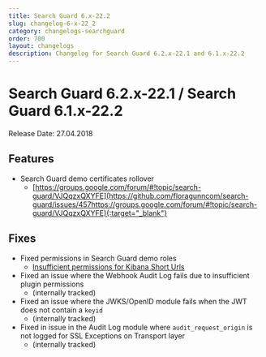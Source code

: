 ```yaml
---
title: Search Guard 6.x-22.2
slug: changelog-6-x-22_2
category: changelogs-searchguard
order: 700
layout: changelogs
description: Changelog for Search Guard 6.2.x-22.1 and 6.1.x-22.2
---
```


<!---
Copryight 2017 floragunn GmbH
-->

# Search Guard 6.2.x-22.1 / Search Guard 6.1.x-22.2

Release Date: 27.04.2018

## Features

* Search Guard demo certificates rollover
  * [https://groups.google.com/forum/#!topic/search-guard/VJQqzxQXYFE](https://github.com/floragunncom/search-guard/issues/457https://groups.google.com/forum/#!topic/search-guard/VJQqzxQXYFE){:target="_blank"}

## Fixes

* Fixed permissions in Search Guard demo roles
  * [Insufficient permissions for Kibana Short Urls ](https://github.com/floragunncom/search-guard/issues/451)
* Fixed an issue where the Webhook Audit Log fails due to insufficient plugin permissions
  * (internally tracked)
* Fixed an issue where the JWKS/OpenID module fails when the JWT does not contain a `keyid`
  * (internally tracked)
* Fixed in issue in the Audit Log module where `audit_request_origin` is not logged for SSL Exceptions on Transport layer
  * (internally tracked)